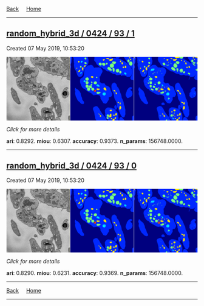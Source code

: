 
[Back](..)&nbsp;&nbsp;&nbsp;&nbsp;&nbsp;[Home](https://leapmanlab.github.io/snapshots)

---

<div class="summary"><a href="1"><h2>random_hybrid_3d / 0424 / 93 / 1</h2></a><p>Created 07 May 2019, 10:53:20
</p><a href="1"><img src="1/media/summary.png" align="center"></a><p>
<i>Click for more details</i>
</p></div>

**ari**: 0.8292. **miou**: 0.6307. **accuracy**: 0.9373. **n_params**: 156748.0000. 

---

<div class="summary"><a href="0"><h2>random_hybrid_3d / 0424 / 93 / 0</h2></a><p>Created 07 May 2019, 10:53:20
</p><a href="0"><img src="0/media/summary.png" align="center"></a><p>
<i>Click for more details</i>
</p></div>

**ari**: 0.8290. **miou**: 0.6231. **accuracy**: 0.9369. **n_params**: 156748.0000. 

---

[Back](..)&nbsp;&nbsp;&nbsp;&nbsp;&nbsp;[Home](https://leapmanlab.github.io/snapshots)

---